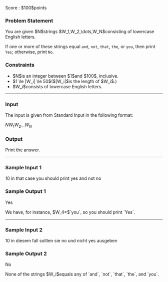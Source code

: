 
<div>

<span>

<span>

<p>
Score : $100$points
</p>

<div>

<section>

### **Problem Statement**

<p>
You are given $N$strings $W_1,W_2,\dots,W_N$consisting of lowercase English letters.

If one or more of these strings equal `and`, `not`, `that`, `the`, or `you`, then print `Yes`; otherwise, print `No`.
</p>

</section>

</div>

<div>

<section>

### **Constraints**

<ul>

<li>
$N$is an integer between $1$and $100$, inclusive.
</li>

<li>
$1 \le |W_i| \le 50$($|W_i|$is the length of $W_i$.)
</li>

<li>
$W_i$consists of lowercase English letters.
</li>

</ul>

</section>

</div>

---

<div>

<div>

<section>

### **Input**

<p>
The input is given from Standard Input in the following format:
</p>

<div>

$N$$W_1$$W_2$$\dots$$W_N$
</div>

</section>

</div>

<div>

<section>

### **Output**

<p>
Print the answer.
</p>

</section>

</div>

</div>

---

<div>

<section>

### **Sample Input 1**

<div>

10
in that case you should print yes and not no

</div>

</section>

</div>

<div>

<section>

### **Sample Output 1**

<div>

Yes

</div>

<p>
We have, for instance, $W_4=$`you`, so you should print `Yes`.
</p>

</section>

</div>

---

<div>

<section>

### **Sample Input 2**

<div>

10
in diesem fall sollten sie no und nicht yes ausgeben

</div>

</section>

</div>

<div>

<section>

### **Sample Output 2**

<div>

No

</div>

<p>
None of the strings $W_i$equals any of `and`, `not`, `that`, `the`, and `you`.
</p>

</section>

</div>

</span>

</span>

</div>
